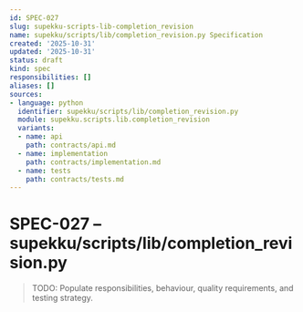 ```yaml
---
id: SPEC-027
slug: supekku-scripts-lib-completion_revision
name: supekku/scripts/lib/completion_revision.py Specification
created: '2025-10-31'
updated: '2025-10-31'
status: draft
kind: spec
responsibilities: []
aliases: []
sources:
- language: python
  identifier: supekku/scripts/lib/completion_revision.py
  module: supekku.scripts.lib.completion_revision
  variants:
  - name: api
    path: contracts/api.md
  - name: implementation
    path: contracts/implementation.md
  - name: tests
    path: contracts/tests.md
---
```


# SPEC-027 – supekku/scripts/lib/completion_revision.py

> TODO: Populate responsibilities, behaviour, quality requirements, and testing strategy.
